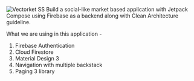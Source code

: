 
![Vectorket SS](https://github.com/hmdevelo/Vectorket/assets/122331431/712ce534-544a-4b97-8b07-897cf646a47b)
Build a social-like market based application with Jetpack Compose using Firebase as a backend along with Clean Architecture guideline.

What we are using in this application -
1. Firebase Authentication
2. Cloud Firestore
3. Material Design 3
4. Navigation with multiple backstack
5. Paging 3 library
